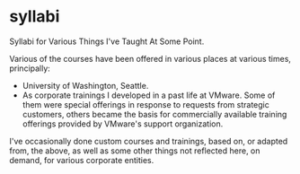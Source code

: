 # syllabi

Syllabi for Various Things I've Taught At Some Point.

Various of the courses have been offered in various places at various
times, principally:

- University of Washington, Seattle.
- As corporate trainings I developed in a past life at VMware. Some of
  them were special offerings in response to requests from strategic
  customers, others became the basis for commercially available
  training offerings provided by VMware's support organization.

I've occasionally done custom courses and trainings, based on, or
adapted from, the above, as well as some other things not reflected
here, on demand, for various corporate entities.

